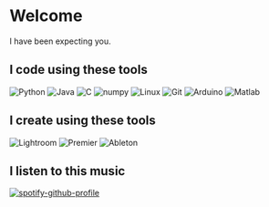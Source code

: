# Welcome
I have been expecting you.

## I code using these tools

![Python](https://img.shields.io/badge/-Python-3776AB?style=flat&logo=Python&labelColor=black) 
![Java](https://img.shields.io/badge/-java-007396?style=flat&logo=java&labelColor=black) 
![C](https://img.shields.io/badge/-C,_C++-A8B9CC?style=flat&logo=c&labelColor=black&) 
![numpy](https://img.shields.io/badge/-NumPy-013243?style=flat&logo=NumPy&labelColor=black) 
![Linux](https://img.shields.io/badge/Linux-FCC624?style=flat&logo=linux&labelColor=black) 
![Git](https://img.shields.io/badge/-Git-F05032?style=flat&logo=git&labelColor=black) 
![Arduino](https://img.shields.io/badge/Arduino-00979D?style=flat&logo=arduino&labelColor=black) 
![Matlab](https://img.shields.io/badge/Matlab-0076A8?style=flat&logo=Mathworks&labelColor=black) 

## I create using these tools
![Lightroom](https://img.shields.io/badge/-_Adobe_Lightroom-31A8FF?style=flat&logo=Adobe-Lightroom&labelColor=black) 
![Premier](https://img.shields.io/badge/-_Adobe_Premiere_Pro-9999FF?style=flat&logo=Adobe-Premiere-Pro&labelColor=black)
![Ableton](https://img.shields.io/badge/-_Ableton_Live-000000?style=flat&logo=Ableton-Live&labelColor=black)

## I listen to this music
[![spotify-github-profile](https://spotify-github-profile.vercel.app/api/view?uid=21ujpbe44jc2cl6ll2lyl2kpi&cover_image=true&theme=novatorem)](https://spotify-github-profile.vercel.app/api/view?uid=21ujpbe44jc2cl6ll2lyl2kpi&redirect=true)

